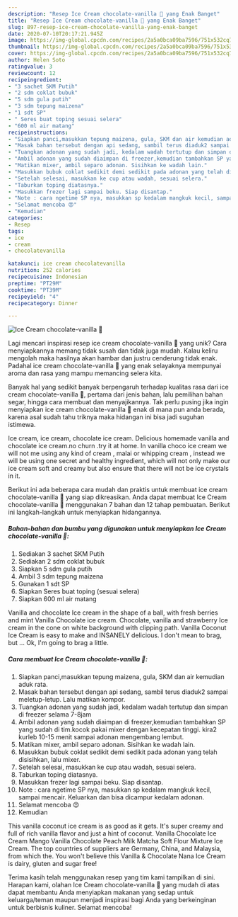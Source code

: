 ```yaml
---
description: "Resep Ice Cream chocolate-vanilla 🍦 yang Enak Banget"
title: "Resep Ice Cream chocolate-vanilla 🍦 yang Enak Banget"
slug: 897-resep-ice-cream-chocolate-vanilla-yang-enak-banget
date: 2020-07-10T20:17:21.945Z
image: https://img-global.cpcdn.com/recipes/2a5a0bca09ba7596/751x532cq70/ice-cream-chocolate-vanilla-🍦-foto-resep-utama.jpg
thumbnail: https://img-global.cpcdn.com/recipes/2a5a0bca09ba7596/751x532cq70/ice-cream-chocolate-vanilla-🍦-foto-resep-utama.jpg
cover: https://img-global.cpcdn.com/recipes/2a5a0bca09ba7596/751x532cq70/ice-cream-chocolate-vanilla-🍦-foto-resep-utama.jpg
author: Helen Soto
ratingvalue: 3
reviewcount: 12
recipeingredient:
- "3 sachet SKM Putih"
- "2 sdm coklat bubuk"
- "5 sdm gula putih"
- "3 sdm tepung maizena"
- "1 sdt SP"
- " Seres buat toping sesuai selera"
- "600 ml air matang"
recipeinstructions:
- "Siapkan panci,masukkan tepung maizena, gula, SKM dan air kemudian aduk rata."
- "Masak bahan tersebut dengan api sedang, sambil terus diaduk2 sampai meletup-letup. Lalu matikan kompor."
- "Tuangkan adonan yang sudah jadi, kedalam wadah tertutup dan simpan di freezer selama 7-8jam"
- "Ambil adonan yang sudah diaimpan di freezer,kemudian tambahkan SP yang sudah di tim.kocok pakai mixer dengan kecepatan tinggi. kira2 kurleb 10-15 menit sampai adonan mengembang lembut."
- "Matikan mixer, ambil separo adonan. Sisihkan ke wadah lain."
- "Masukkan bubuk coklat sedikit demi sedikit pada adonan yang telah disisihkan, lalu mixer."
- "Setelah selesai, masukkan ke cup atau wadah, sesuai selera."
- "Taburkan toping diatasnya."
- "Masukkan frezer lagi sampai beku. Siap disantap."
- "Note : cara ngetime SP nya, masukkan sp kedalam mangkuk kecil, sampai mencair. Keluarkan dan bisa dicampur kedalam adonan."
- "Selamat mencoba 😍"
- "Kemudian"
categories:
- Resep
tags:
- ice
- cream
- chocolatevanilla

katakunci: ice cream chocolatevanilla 
nutrition: 252 calories
recipecuisine: Indonesian
preptime: "PT29M"
cooktime: "PT39M"
recipeyield: "4"
recipecategory: Dinner

---
```



![Ice Cream chocolate-vanilla 🍦](https://img-global.cpcdn.com/recipes/2a5a0bca09ba7596/751x532cq70/ice-cream-chocolate-vanilla-🍦-foto-resep-utama.jpg)

Lagi mencari inspirasi resep ice cream chocolate-vanilla 🍦 yang unik? Cara menyiapkannya memang tidak susah dan tidak juga mudah. Kalau keliru mengolah maka hasilnya akan hambar dan justru cenderung tidak enak. Padahal ice cream chocolate-vanilla 🍦 yang enak selayaknya mempunyai aroma dan rasa yang mampu memancing selera kita.

Banyak hal yang sedikit banyak berpengaruh terhadap kualitas rasa dari ice cream chocolate-vanilla 🍦, pertama dari jenis bahan, lalu pemilihan bahan segar, hingga cara membuat dan menyajikannya. Tak perlu pusing jika ingin menyiapkan ice cream chocolate-vanilla 🍦 enak di mana pun anda berada, karena asal sudah tahu triknya maka hidangan ini bisa jadi suguhan istimewa.

Ice cream, ice cream, chocolate ice cream. Delicious homemade vanilla and chocolate ice cream.no churn .try it at home. In vanilla choco ice cream we will not me using any kind of cream , malai or whipping cream , instead we will be using one secret and healthy ingredient, which will not only make our ice cream soft and creamy but also ensure that there will not be ice crystals in it.


Berikut ini ada beberapa cara mudah dan praktis untuk membuat ice cream chocolate-vanilla 🍦 yang siap dikreasikan. Anda dapat membuat Ice Cream chocolate-vanilla 🍦 menggunakan 7 bahan dan 12 tahap pembuatan. Berikut ini langkah-langkah untuk menyiapkan hidangannya.

<!--inarticleads1-->

##### Bahan-bahan dan bumbu yang digunakan untuk menyiapkan Ice Cream chocolate-vanilla 🍦:

1. Sediakan 3 sachet SKM Putih
1. Sediakan 2 sdm coklat bubuk
1. Siapkan 5 sdm gula putih
1. Ambil 3 sdm tepung maizena
1. Gunakan 1 sdt SP
1. Siapkan  Seres buat toping (sesuai selera)
1. Siapkan 600 ml air matang


Vanilla and chocolate Ice cream in the shape of a ball, with fresh berries and mint Vanilla Chocolate ice cream. Chocolate, vanilla and strawberry Ice cream in the cone on white background with clipping path. Vanilla Coconut Ice Cream is easy to make and INSANELY delicious. I don&#39;t mean to brag, but … Ok, I&#39;m going to brag a little. 

<!--inarticleads2-->

##### Cara membuat Ice Cream chocolate-vanilla 🍦:

1. Siapkan panci,masukkan tepung maizena, gula, SKM dan air kemudian aduk rata.
1. Masak bahan tersebut dengan api sedang, sambil terus diaduk2 sampai meletup-letup. Lalu matikan kompor.
1. Tuangkan adonan yang sudah jadi, kedalam wadah tertutup dan simpan di freezer selama 7-8jam
1. Ambil adonan yang sudah diaimpan di freezer,kemudian tambahkan SP yang sudah di tim.kocok pakai mixer dengan kecepatan tinggi. kira2 kurleb 10-15 menit sampai adonan mengembang lembut.
1. Matikan mixer, ambil separo adonan. Sisihkan ke wadah lain.
1. Masukkan bubuk coklat sedikit demi sedikit pada adonan yang telah disisihkan, lalu mixer.
1. Setelah selesai, masukkan ke cup atau wadah, sesuai selera.
1. Taburkan toping diatasnya.
1. Masukkan frezer lagi sampai beku. Siap disantap.
1. Note : cara ngetime SP nya, masukkan sp kedalam mangkuk kecil, sampai mencair. Keluarkan dan bisa dicampur kedalam adonan.
1. Selamat mencoba 😍
1. Kemudian


This vanilla coconut ice cream is as good as it gets. It&#39;s super creamy and full of rich vanilla flavor and just a hint of coconut. Vanilla Chocolate Ice Cream Mango Vanilla Chocolate Peach Milk Matcha Soft Flour Mixture Ice Cream. The top countries of suppliers are Germany, China, and Malaysia, from which the. You won&#39;t believe this Vanilla &amp; Chocolate Nana Ice Cream is dairy, gluten and sugar free! 

Terima kasih telah menggunakan resep yang tim kami tampilkan di sini. Harapan kami, olahan Ice Cream chocolate-vanilla 🍦 yang mudah di atas dapat membantu Anda menyiapkan makanan yang sedap untuk keluarga/teman maupun menjadi inspirasi bagi Anda yang berkeinginan untuk berbisnis kuliner. Selamat mencoba!
